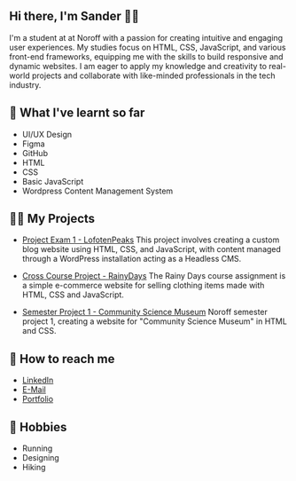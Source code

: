 ## Hi there, I'm Sander 👋🏼
I'm a student at at Noroff with a passion for creating intuitive and engaging user experiences. My studies focus on HTML, CSS, JavaScript, and various front-end frameworks, equipping me with the skills to build responsive and dynamic websites. I am eager to apply my knowledge and creativity to real-world projects and collaborate with like-minded professionals in the tech industry.

## 🌱 What I've learnt so far
- UI/UX Design
- Figma
- GitHub
- HTML
- CSS
- Basic JavaScript
- Wordpress Content Management System

## 🧗🏼 My Projects
- [Project Exam 1 - LofotenPeaks](https://github.com/Noroff-FEU-Assignments/project-exam-1-SanderNilsen)
This project involves creating a custom blog website using HTML, CSS, and JavaScript, with content managed through a WordPress installation acting as a Headless CMS.

- [Cross Course Project - RainyDays](https://github.com/SanderNilsen/RainyDays)
The Rainy Days course assignment is a simple e-commerce website for selling clothing items made with HTML, CSS and JavaScript.

- [Semester Project 1 - Community Science Museum](https://github.com/SanderNilsen/Semester-Project-1)
Noroff semester project 1, creating a website for "Community Science Museum" in HTML and CSS.

## 🦉 How to reach me
- [LinkedIn](https://www.linkedin.com/in/sandernilsen/)
- [E-Mail](mailto:sander.nil@hotmail.com)
- [Portfolio](https://sandernilsen.github.io/)

## 🥾 Hobbies
- Running
- Designing
- Hiking
